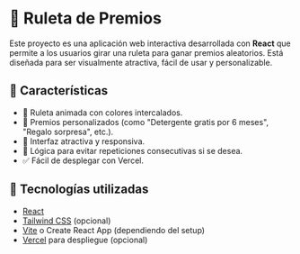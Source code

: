 # 🎁 Ruleta de Premios

Este proyecto es una aplicación web interactiva desarrollada con **React** que permite a los usuarios girar una ruleta para ganar premios aleatorios. Está diseñada para ser visualmente atractiva, fácil de usar y personalizable.

## 🚀 Características

- 🎡 Ruleta animada con colores intercalados.
- 🎁 Premios personalizados (como "Detergente gratis por 6 meses", "Regalo sorpresa", etc.).
- 🎨 Interfaz atractiva y responsiva.
- 🔄 Lógica para evitar repeticiones consecutivas si se desea.
- ✅ Fácil de desplegar con Vercel.

## 🧠 Tecnologías utilizadas

- [React](https://reactjs.org/)
- [Tailwind CSS](https://tailwindcss.com/) (opcional)
- [Vite](https://vitejs.dev/) o Create React App (dependiendo del setup)
- [Vercel](https://vercel.com/) para despliegue (opcional)
